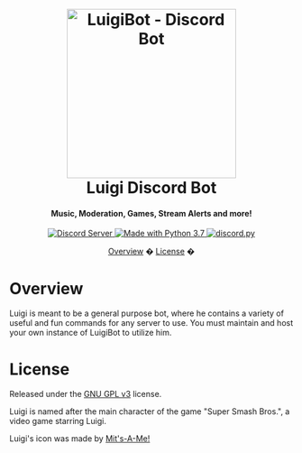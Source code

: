 <h1 align="center">
  <br>
  <a href="https://github.com/farisalkhat/LuigiBot"><img src="https://i.imgur.com/Asa1r52.png" alt="LuigiBot - Discord Bot" width =300px length =300px></a>
  <br>
  Luigi Discord Bot
  <br>
</h1>

<h4 align="center">Music, Moderation, Games, Stream Alerts and more!</h4>

<p align="center">
  <a href="https://discord.gg/ejAHDB">
    <img src="https://discordapp.com/api/guilds/572868639984713728/widget.png?style=shield" alt="Discord Server">
  </a>

  <a href="https://www.python.org/downloads/">
    <img src="https://img.shields.io/badge/Made%20With-Python%203.7-blue.svg?style=for-the-badge" alt="Made with Python 3.7">
  </a>
  <a href="https://github.com/Rapptz/discord.py/tree/rewrite">
      <img src="https://img.shields.io/badge/discord-py-blue.svg" alt="discord.py">
  </a>
</p>


<p align="center">
  <a href="#overview">Overview</a>
  �
 <a href="#license">License</a>
  �
</p>

# Overview


Luigi is meant to be a general purpose bot, where he contains a variety of useful and fun commands for any server to use. 
You must maintain and host your own instance of LuigiBot to utilize him. 


# License

Released under the [GNU GPL v3](https://www.gnu.org/licenses/gpl-3.0.en.html) license.

Luigi is named after the main character of the game "Super Smash Bros.", a video game starring Luigi.

Luigi's icon was made by <a href="https://mitsame.tumblr.com/ ">Mit's-A-Me!</a>


